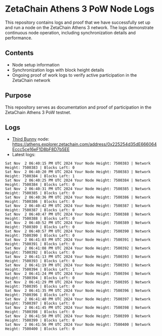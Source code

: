 # ZetaChain Athens 3 PoW Node Logs
This repository contains logs and proof that we have successfully set up and run a node on the ZetaChain Athens 3 network. The logs demonstrate continuous node operation, including synchronization details and performance.

## Contents
- Node setup information
- Synchronization logs with block height details
- Ongoing proof of work logs to verify active participation in the ZetaChain network

## Purpose
This repository serves as documentation and proof of participation in the ZetaChain Athens 3 PoW testnet.

## Logs

- [Third Bunny](https://thirdbunny.xyz/) node: https://athens.explorer.zetachain.com/address/0x225254d35dE666064Eccc5ce16eF1D8bF8D7b5EE
- Latest logs:
```
Sat Nov  2 06:40:15 PM UTC 2024 Your Node Height: 7500383 | Network Height: 7500383 | Blocks Left: 0
Sat Nov  2 06:40:20 PM UTC 2024 Your Node Height: 7500383 | Network Height: 7500384 | Blocks Left: 1
Sat Nov  2 06:40:25 PM UTC 2024 Your Node Height: 7500384 | Network Height: 7500384 | Blocks Left: 0
Sat Nov  2 06:40:31 PM UTC 2024 Your Node Height: 7500385 | Network Height: 7500385 | Blocks Left: 0
Sat Nov  2 06:40:36 PM UTC 2024 Your Node Height: 7500386 | Network Height: 7500386 | Blocks Left: 0
Sat Nov  2 06:40:42 PM UTC 2024 Your Node Height: 7500387 | Network Height: 7500387 | Blocks Left: 0
Sat Nov  2 06:40:47 PM UTC 2024 Your Node Height: 7500388 | Network Height: 7500388 | Blocks Left: 0
Sat Nov  2 06:40:52 PM UTC 2024 Your Node Height: 7500389 | Network Height: 7500389 | Blocks Left: 0
Sat Nov  2 06:40:57 PM UTC 2024 Your Node Height: 7500390 | Network Height: 7500390 | Blocks Left: 0
Sat Nov  2 06:41:03 PM UTC 2024 Your Node Height: 7500391 | Network Height: 7500391 | Blocks Left: 0
Sat Nov  2 06:41:08 PM UTC 2024 Your Node Height: 7500392 | Network Height: 7500392 | Blocks Left: 0
Sat Nov  2 06:41:13 PM UTC 2024 Your Node Height: 7500393 | Network Height: 7500393 | Blocks Left: 0
Sat Nov  2 06:41:19 PM UTC 2024 Your Node Height: 7500393 | Network Height: 7500394 | Blocks Left: 1
Sat Nov  2 06:41:24 PM UTC 2024 Your Node Height: 7500394 | Network Height: 7500394 | Blocks Left: 0
Sat Nov  2 06:41:29 PM UTC 2024 Your Node Height: 7500395 | Network Height: 7500395 | Blocks Left: 0
Sat Nov  2 06:41:35 PM UTC 2024 Your Node Height: 7500396 | Network Height: 7500396 | Blocks Left: 0
Sat Nov  2 06:41:40 PM UTC 2024 Your Node Height: 7500397 | Network Height: 7500397 | Blocks Left: 0
Sat Nov  2 06:41:45 PM UTC 2024 Your Node Height: 7500398 | Network Height: 7500398 | Blocks Left: 0
Sat Nov  2 06:41:50 PM UTC 2024 Your Node Height: 7500399 | Network Height: 7500399 | Blocks Left: 0
Sat Nov  2 06:41:56 PM UTC 2024 Your Node Height: 7500400 | Network Height: 7500400 | Blocks Left: 0
```
